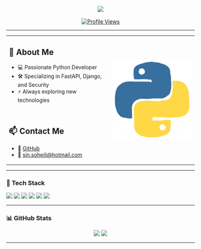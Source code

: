 <p align="center">
  <img src="https://capsule-render.vercel.app/api?type=wave&color=00FF00&height=200&section=header&text=Sin%20Soheili&fontSize=50&fontColor=000000" />
</p>

<p align="center">
  <a href="https://github.com/sin-soheili">
    <img src="https://komarev.com/ghpvc/?username=sin-soheili&label=Profile+Views&color=blueviolet&style=flat" alt="Profile Views">
  </a>
</p>

---

<table>
  <tr>
    <td>
      <h2>🔹 About Me</h2>
      <ul>
        <li>💻 Passionate Python Developer</li>
        <li>🛠 Specializing in FastAPI, Django, and Security</li>
        <li>⚡ Always exploring new technologies</li>
      </ul>
      <br>
      <h2>📫 Contact Me</h2>
      <ul>
        <li>🔗 <a href="https://github.com/sin-soheili">GitHub</a></li>
        <li>📧 <a href="mailto:sin.soheili@hotmail.com">sin.soheili@hotmail.com</a></li>
      </ul>
    </td>
    <td>
      <img src="/python.gif" width="400" alt="Coding GIF">
    </td>
  </tr>
</table>

---

### 🚀 **Tech Stack**
<p>
  <img src="https://img.shields.io/badge/Python-3776AB?style=for-the-badge&logo=python&logoColor=white" />
  <img src="https://img.shields.io/badge/FastAPI-009688?style=for-the-badge&logo=fastapi&logoColor=white" />
  <img src="https://img.shields.io/badge/Django-092E20?style=for-the-badge&logo=django&logoColor=white" />
  <img src="https://img.shields.io/badge/JavaScript-F7DF1E?style=for-the-badge&logo=javascript&logoColor=black" />
  <img src="https://img.shields.io/badge/HTML-E34F26?style=for-the-badge&logo=html5&logoColor=white" />
  <img src="https://img.shields.io/badge/CSS-1572B6?style=for-the-badge&logo=css3&logoColor=white" />
</p>

---

### 📊 **GitHub Stats**
<p align="center">
  <img src="https://github-readme-stats.vercel.app/api?username=sin-soheili&show_icons=true&theme=radical" height="180px"/>
  <img src="https://github-readme-streak-stats.herokuapp.com/?user=sin-soheili&theme=radical" height="180px"/>
</p>

---
